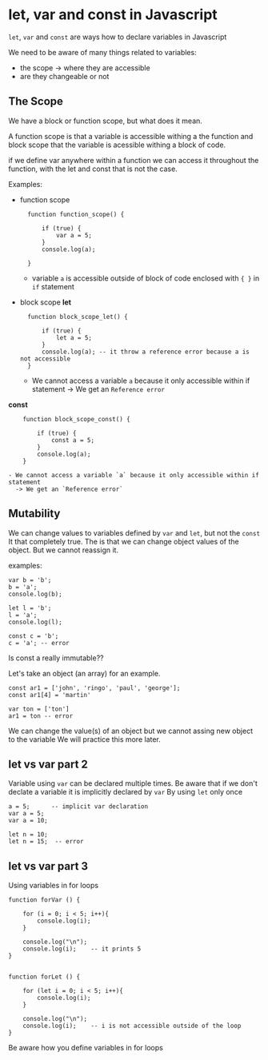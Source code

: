 # let, var and const in Javascript

`let`, `var` and `const` are ways how to declare variables in Javascript

We need to be aware of many things related to variables:
- the scope 
  -> where they are accessible
- are they changeable or not

## The Scope 

We have a block or function scope, but what does it mean.

A function scope is that a variable is accessible withing a the function and
block scope that the variable is acessible withing a block of code.

if we define var anywhere within a function we can access it throughout the function,
with the let and const that is not the case.

Examples:
- function scope

        function function_scope() {

            if (true) {
                var a = 5;
            }
            console.log(a);  
            
        }
    - variable `a` is accessible outside of block of code enclosed with `{ }` in `if` statement

- block scope
**let**

        function block_scope_let() {
            
            if (true) {
                let a = 5;
            }
            console.log(a); -- it throw a reference error because a is not accessible 
        }

    - We cannot access a variable `a` because it only accessible within if statement
      -> We get an `Reference error`


**const**

        function block_scope_const() {

            if (true) {
                const a = 5;
            }
            console.log(a); 
        }

    - We cannot access a variable `a` because it only accessible within if statement
      -> We get an `Reference error`

## Mutability

We can change values to variables defined by `var` and `let`, but not the `const`
It that completely true. The is that we can change object values of the object.
But we cannot reassign it.

examples:

    var b = 'b';
    b = 'a';
    console.log(b);

    let l = 'b';
    l = 'a';
    console.log(l);

    const c = 'b';
    c = 'a'; -- error


Is const a really immutable??

Let's take an object (an array) for an example.

    const ar1 = ['john', 'ringo', 'paul', 'george'];
    const ar1[4] = 'martin'

    var ton = ['ton']
    ar1 = ton -- error

We can change the value(s) of an object but we cannot assing new object to the variable
We will practice this more later.


## let vs var part 2

Variable using `var` can be declared multiple times.
Be aware that if we don't declate a variable it is implicitly declared by `var`
By using `let` only once

    a = 5;      -- implicit var declaration
    var a = 5;
    var a = 10;

    let n = 10;
    let n = 15;  -- error

## let vs var part 3

Using variables in for loops

    function forVar () {

        for (i = 0; i < 5; i++){
            console.log(i);
        }

        console.log("\n");
        console.log(i);    -- it prints 5
    } 


    function forLet () {

        for (let i = 0; i < 5; i++){
            console.log(i);
        }

        console.log("\n");
        console.log(i);    -- i is not accessible outside of the loop
    } 

Be aware how you define variables in for loops